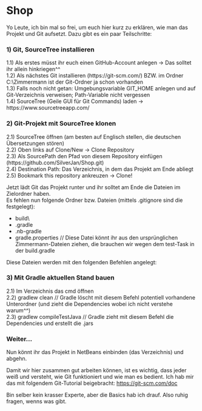 # Shop

Yo Leute, ich bin mal so frei, um euch hier kurz zu erklären, wie man das Projekt und Git aufsetzt. Dazu gibt es ein paar Teilschritte:<br>

<h3>1) Git, SourceTree installieren</h3>
1.1) Als erstes müsst ihr euch einen GitHub-Account anlegen -> Das solltet ihr allein hinkriegen^^<br>
1.2) Als nächstes Git installieren (https://git-scm.com/) BZW. im Ordner C:\Zimmermann ist der Git-Ordner ja schon vorhanden<br>
1.3) Falls noch nicht getan: Umgebungsvariable GIT_HOME anlegen und auf Git-Verzeichnis verweisen; Path-Variable nicht vergessen<br>
1.4) SourceTree (Geile GUI für Git Commands) laden -> https://www.sourcetreeapp.com/<br>

<h3>2) Git-Projekt mit SourceTree klonen</h3>
2.1) SourceTree öffnen (am besten auf Englisch stellen, die deutschen Übersetzungen stören)<br>
2.2) Oben links auf Clone/New -> Clone Repository<br>
2.3) Als SourcePath den Pfad von diesem Repository einfügen (https://github.com/SilverJan/Shop.git)<br>
2.4) Destination Path: Das Verzeichnis, in dem das Projekt am Ende abliegt<br>
2.5) Bookmark this repository ankreuzen -> Clone!<br>

Jetzt lädt Git das Projekt runter und ihr solltet am Ende die Dateien im Zielordner haben.<br>
Es fehlen nun folgende Ordner bzw. Dateien (mittels .gitignore sind die festgelegt):
- build\
- .gradle
- .nb-gradle
- gradle.properties // Diese Datei könnt ihr aus den ursprünglichen Zimmermann-Dateien ziehen, die brauchen wir wegen dem test-Task in der build.gradle

Diese Dateien werden mit den folgenden Befehlen angelegt:<br>

<h3>3) Mit Gradle aktuellen Stand bauen</h3>

2.1) Im Verzeichnis das cmd öffnen<br>
2.2) gradlew clean // Gradle löscht mit diesem Befehl potentiell vorhandene Unterordner (und zieht die Dependencies wobei ich nicht verstehe warum^^)<br>
2.3) gradlew compileTestJava // Gradle zieht mit diesem Befehl die Dependencies und erstellt die .jars<br>


<h3>Weiter...</h3>

Nun könnt ihr das Projekt in NetBeans einbinden (das Verzeichnis) und abgehn.<br>

Damit wir hier zusammen gut arbeiten können, ist es wichtig, dass jeder weiß und versteht, wie Git funktioniert und wie man es bedient. Ich hab mir das mit folgendem Git-Tutorial beigebracht: https://git-scm.com/doc<br>

Bin selber kein krasser Experte, aber die Basics hab ich drauf. Also ruhig fragen, wenns was gibt.

